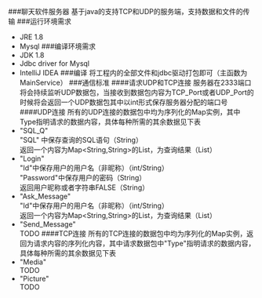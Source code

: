 ###聊天软件服务器
基于java的支持TCP和UDP的服务端，支持数据和文件的传输
###运行环境需求
* JRE 1.8
* Mysql
###编译环境需求
* JDK 1.8
* Jdbc driver for Mysql
* IntelliJ IDEA
###编译
将工程内的全部文件和jdbc驱动打包即可（主函数为MainService）
###通信标准
####请求UDP和TCP连接
服务器在2333端口将会持续监听UDP数据包，当接收到数据包内容为TCP_Port或者UDP_Port的时候将会返回一个UDP数据包其中以int形式保存服务器分配的端口号
####UDP连接
所有的UDP连接的数据包中均为序列化的Map实例，其中Type指明请求的数据内容，具体每种所需的其余数据见下表  
* "SQL_Q"   
  "SQL" 中保存查询的SQL语句（String）  
  返回一个内容为Map<String,String>的List，为查询结果（List）
* "Login"  
  "Id"中保存用户的用户名（非昵称）（int/String）  
  "Password"中保存用户的密码（String）  
  返回用户昵称或者字符串FALSE（String）  
* "Ask_Message"  
  "Id"中保存用户的用户名（非昵称）（int/String）  
  返回一个内容为Map<String,String>的List，为查询结果（List）
* "Send_Message"  
  TODO
####TCP连接
所有的TCP连接的数据包中均为序列化的Map实例，返回为请求内容的序列化内容，其中请求数据包中"Type"指明请求的数据内容，具体每种所需的其余数据见下表  
* "Media"  
  TODO
* "Picture"  
  TODO